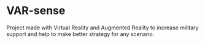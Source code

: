 # VAR-sense
Project made with Virtual Reality and Augmented Reality to increase military support and help to make better strategy for any scenario.
